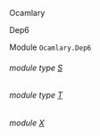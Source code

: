 Ocamlary

Dep6

Module `Ocamlary.Dep6`

<a id="module-type-S"></a>

###### module type [S](Ocamlary.Dep6.module-type-S.md)

<a id="module-type-T"></a>

###### module type [T](Ocamlary.Dep6.module-type-T.md)

<a id="module-X"></a>

###### module [X](Ocamlary.Dep6.X.md)

